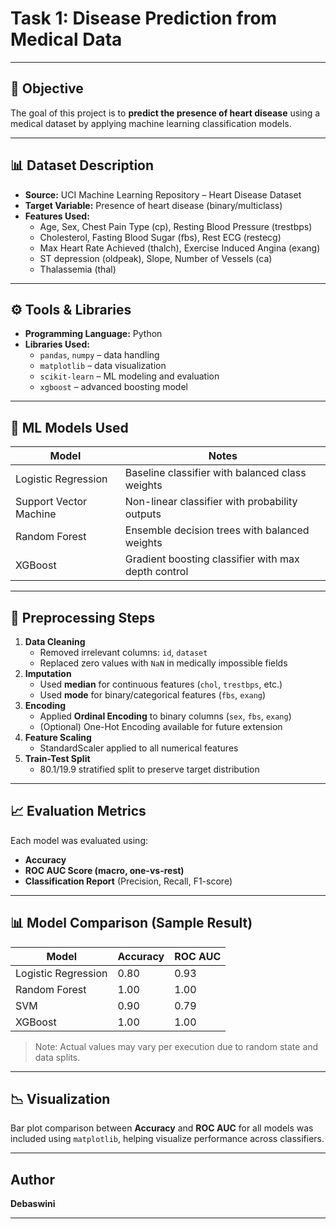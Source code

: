 #  Task 1: Disease Prediction from Medical Data



---

## 📌 Objective
The goal of this project is to **predict the presence of heart disease** using a medical dataset by applying machine learning classification models.

---

## 📊 Dataset Description

- **Source:** UCI Machine Learning Repository – Heart Disease Dataset
- **Target Variable:** Presence of heart disease (binary/multiclass)
- **Features Used:**
  - Age, Sex, Chest Pain Type (cp), Resting Blood Pressure (trestbps)
  - Cholesterol, Fasting Blood Sugar (fbs), Rest ECG (restecg)
  - Max Heart Rate Achieved (thalch), Exercise Induced Angina (exang)
  - ST depression (oldpeak), Slope, Number of Vessels (ca)
  - Thalassemia (thal)

---

## ⚙️ Tools & Libraries

- **Programming Language:** Python
- **Libraries Used:**
  - `pandas`, `numpy` – data handling
  - `matplotlib` – data visualization
  - `scikit-learn` – ML modeling and evaluation
  - `xgboost` – advanced boosting model

---

## 🧠 ML Models Used

| Model                  | Notes                                     |
|-----------------------|-------------------------------------------|
| Logistic Regression    | Baseline classifier with balanced class weights |
| Support Vector Machine | Non-linear classifier with probability outputs |
| Random Forest          | Ensemble decision trees with balanced weights |
| XGBoost                | Gradient boosting classifier with max depth control |

---

## 🧼 Preprocessing Steps

1. **Data Cleaning**
   - Removed irrelevant columns: `id`, `dataset`
   - Replaced zero values with `NaN` in medically impossible fields
2. **Imputation**
   - Used **median** for continuous features (`chol`, `trestbps`, etc.)
   - Used **mode** for binary/categorical features (`fbs`, `exang`)
3. **Encoding**
   - Applied **Ordinal Encoding** to binary columns (`sex`, `fbs`, `exang`)
   - (Optional) One-Hot Encoding available for future extension
4. **Feature Scaling**
   - StandardScaler applied to all numerical features
5. **Train-Test Split**
   - 80.1/19.9 stratified split to preserve target distribution

---

## 📈 Evaluation Metrics

Each model was evaluated using:

- **Accuracy**
- **ROC AUC Score (macro, one-vs-rest)**
- **Classification Report** (Precision, Recall, F1-score)

---

## 📊 Model Comparison (Sample Result)

| Model               | Accuracy | ROC AUC |
|--------------------|----------|---------|
| Logistic Regression | 0.80     | 0.93    |
| Random Forest       | 1.00     | 1.00    |
| SVM                 | 0.90     | 0.79    |
| XGBoost             | 1.00     | 1.00    |

>  Note: Actual values may vary per execution due to random state and data splits.

---

## 📉 Visualization

Bar plot comparison between **Accuracy** and **ROC AUC** for all models was included using `matplotlib`, helping visualize performance across classifiers.

---

## Author
**Debaswini**

---

